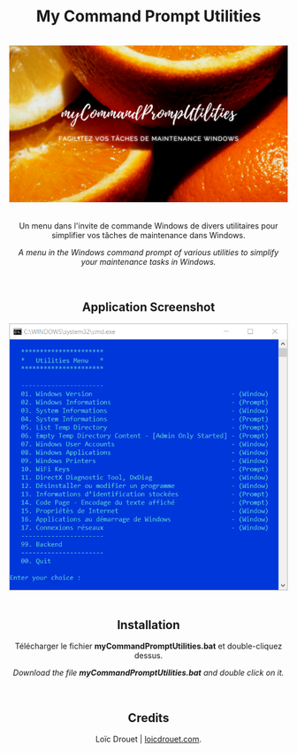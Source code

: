 <h1 align="center"> My Command Prompt Utilities</h1>

<br />

<div align="center">
    <img
        src="/images/my_command_prompt_utilities.png" width="600"
        alt="myCommandPromptUtilities Banner" 
    />
    <br /><br />
    <p>Un menu dans l'invite de commande Windows de divers utilitaires pour simplifier vos tâches de maintenance dans Windows.</p>
    <p><em>A menu in the Windows command prompt of various utilities to simplify your maintenance tasks in Windows.</em></p>
</div>

<br />

<div align="center">
    <h2>Application Screenshot</h2>
    <img
        src="/images/window.png"
        alt="Application Screenshot" 
    />
</div>

<br />

<div align="center">
    <h2>Installation</h2>
    <p>Télécharger le fichier <b>myCommandPromptUtilities.bat</b> et double-cliquez dessus.</p>
    <p><em>Download the file <b>myCommandPromptUtilities.bat</b> and double click on it.</em></p>
</div>

<br />

<div align="center">
    <h2>Credits</h2>
    <p>Loïc Drouet | <a href="https://www.loicdrouet.com" target="_blank">loicdrouet.com</a>.</p>
</div>

